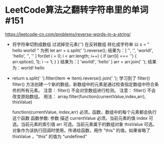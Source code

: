 # LeetCode算法之翻转字符串里的单词 #151
https://leetcode-cn.com/problems/reverse-words-in-a-string/

- 将字符串切割成数组   过滤掉空元素('')  在反转数组   转化成字符串 
    以  s = "  hello world!  "  为例
    let arr = s.split(' ').reverse();       结果为：[ '', '', 'world!', 'hello', '', '' ]
    for(let i = 0; i < arr.length; i++) {
        if (arr[i] === '') {
            arr.splice(i, 1);
            i -= 1;
        }
    }                                        结果为：[ 'world!', 'hello' ]
    arr = arr.join(' ');                     结果为：world! hello

- return s.split(' ').filter(item => item).reverse().join(' ');
学习到了
filter()
    filter() 方法创建一个新的数组，新数组中的元素是通过检查指定数组中符合条件的所有元素。
    注意： filter() 不会对空数组进行检测。
    注意： filter() 不会改变原始数组。
用法：
array.filter(function(currentValue,index,arr), thisValue)

    function(currentValue, index,arr)	必须。函数，数组中的每个元素都会执行这个函数
        函数参数:
            参数	            描述
            currentValue	必须。当前元素的值
            index	        可选。当前元素的索引值
            arr         	可选。当前元素属于的数组对象
    thisValue	            可选。对象作为该执行回调时使用，传递给函数，用作 "this" 的值。如果省略了 thisValue ，"this" 的值为 "undefined"
